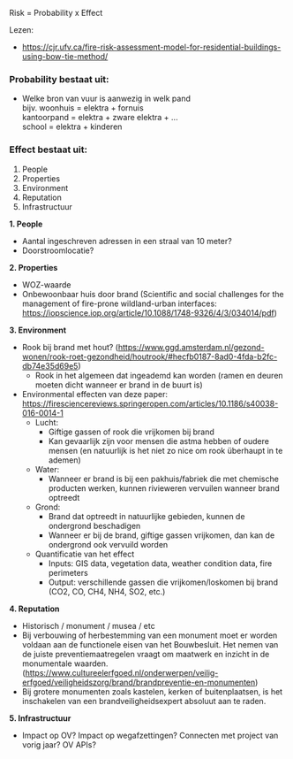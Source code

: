 Risk = Probability x Effect

Lezen:
- https://cjr.ufv.ca/fire-risk-assessment-model-for-residential-buildings-using-bow-tie-method/

### Probability bestaat uit: ###
- Welke bron van vuur is aanwezig in welk pand
        <br >
        bijv.   woonhuis = elektra + fornuis <br >
                kantoorpand = elektra + zware elektra + ... <br >
                school = elektra + kinderen

### Effect bestaat uit: ###

1. People
2. Properties
3. Environment
4. Reputation
5. Infrastructuur

__1. People__

* Aantal ingeschreven adressen in een straal van 10 meter?
* Doorstroomlocatie?

__2. Properties__

* WOZ-waarde
* Onbewoonbaar huis door brand (Scientific and social challenges for the management of fire-prone wildland-urban interfaces: https://iopscience.iop.org/article/10.1088/1748-9326/4/3/034014/pdf)

__3. Environment__

* Rook bij brand met hout? (https://www.ggd.amsterdam.nl/gezond-wonen/rook-roet-gezondheid/houtrook/#hecfb0187-8ad0-4fda-b2fc-db74e35d69e5) 
   * Rook in het algemeen dat ingeademd kan worden (ramen en deuren moeten dicht wanneer er brand in de buurt is)
* Environmental effecten van deze paper: https://firesciencereviews.springeropen.com/articles/10.1186/s40038-016-0014-1
   * Lucht: 
     * Giftige gassen of rook die vrijkomen bij brand
     * Kan gevaarlijk zijn voor mensen die astma hebben of oudere mensen (en natuurlijk is het niet zo nice om rook überhaupt in te ademen) 
   * Water: 
     * Wanneer er brand is bij een pakhuis/fabriek die met chemische producten werken, kunnen rivieweren vervuilen wanneer brand optreedt  
   * Grond: 
     * Brand dat optreedt in natuurlijke gebieden, kunnen de ondergrond beschadigen
     * Wanneer er bij de brand, giftige gassen vrijkomen, dan kan de ondergrond ook vervuild worden  
   * Quantificatie van het effect
     * Inputs: GIS data, vegetation data, weather condition data, fire perimeters
     * Output: verschillende gassen die vrijkomen/loskomen bij brand (CO2, CO, CH4, NH4, SO2, etc.)  

__4. Reputation__

* Historisch / monument / musea / etc
* Bij verbouwing of herbestemming van een monument moet er worden voldaan aan de functionele eisen van het Bouwbesluit. Het nemen van de juiste 
  preventiemaatregelen vraagt om maatwerk en inzicht in de monumentale waarden.  (https://www.cultureelerfgoed.nl/onderwerpen/veilig-erfgoed/veiligheidszorg/brand/brandpreventie-en-monumenten)
* Bij grotere monumenten zoals kastelen, kerken of buitenplaatsen, is het inschakelen van een brandveiligheidsexpert absoluut aan te raden.

__5. Infrastructuur__

* Impact op OV? Impact op wegafzettingen? Connecten met project van vorig jaar? OV APIs?
